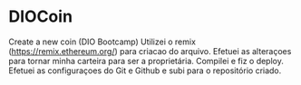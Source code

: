 # DIOCoin
Create a new coin (DIO Bootcamp)
Utilizei o remix (https://remix.ethereum.org/) para criacao do arquivo.
Efetuei as alteraçoes para tornar minha carteira para ser a proprietária.
Compilei e fiz o deploy.
Efetuei as configuraçoes do Git e Github e subi para o repositório criado.
